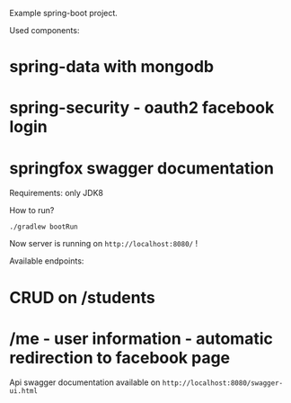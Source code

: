 Example spring-boot project.

Used components:

# spring-data with mongodb
# spring-security - oauth2 facebook login
# springfox swagger documentation

Requirements: only JDK8

How to run?

`./gradlew bootRun`

Now server is running on `http://localhost:8080/` !

Available endpoints:

# CRUD on /students
# /me - user information - automatic redirection to facebook page

Api swagger documentation available on `http://localhost:8080/swagger-ui.html`